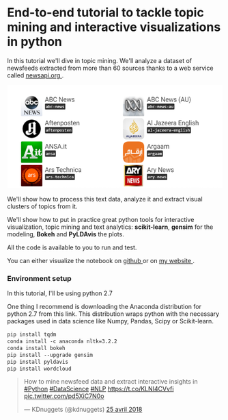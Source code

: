 # End-to-end tutorial to tackle topic mining and interactive visualizations in python

In this tutorial we'll dive in topic mining. We'll analyze a dataset of newsfeeds extracted from more than 60 sources thanks to a web service called <a href="https://newsapi.org"> newsapi.org </a>.

<p align="center">
  <img src="./images/article_2/news_sources.PNG"</img>
</p>

We'll show how to process this text data, analyze it and extract visual clusters of topics from it. 

We'll show how to put in practice great python tools for interactive visualization, topic mining and text analytics: **scikit-learn**, **gensim** for the modeling, **Bokeh** and **PyLDAvis** the plots.

All the code is available to you to run and test.

You can either visualize the notebook on <a href="https://github.com/ahmedbesbes/How-to-mine-newsfeed-data-and-extract-interactive-insights-in-Python/blob/master/article_2.ipynb"> github </a> or on <a href="https://ahmedbesbes.com/how-to-mine-newsfeed-data-and-extract-interactive-insights-in-python.html"> my website </a>.


### Environment setup

In this tutorial, I'll be using python 2.7

One thing I recommend is downloading the Anaconda distribution for python 2.7 from this link. This distribution wraps python with the necessary packages used in data science like Numpy, Pandas, Scipy or Scikit-learn.

```shell
pip install tqdm
conda install -c anaconda nltk=3.2.2
conda install bokeh
pip install --upgrade gensim
pip install pyldavis
pip install wordcloud

```

<blockquote class="twitter-tweet" data-cards="hidden" data-lang="fr"><p lang="en" dir="ltr">How to mine newsfeed data and extract interactive insights in <a href="https://twitter.com/hashtag/Python?src=hash&amp;ref_src=twsrc%5Etfw">#Python</a> <a href="https://twitter.com/hashtag/DataScience?src=hash&amp;ref_src=twsrc%5Etfw">#DataScience</a> <a href="https://twitter.com/hashtag/NLP?src=hash&amp;ref_src=twsrc%5Etfw">#NLP</a> <a href="https://t.co/KLNI4CVvfi">https://t.co/KLNI4CVvfi</a> <a href="https://t.co/pd5XiC7N0o">pic.twitter.com/pd5XiC7N0o</a></p>&mdash; KDnuggets (@kdnuggets) <a href="https://twitter.com/kdnuggets/status/989191823523504128?ref_src=twsrc%5Etfw">25 avril 2018</a></blockquote>
<script async src="https://platform.twitter.com/widgets.js" charset="utf-8"></script>
